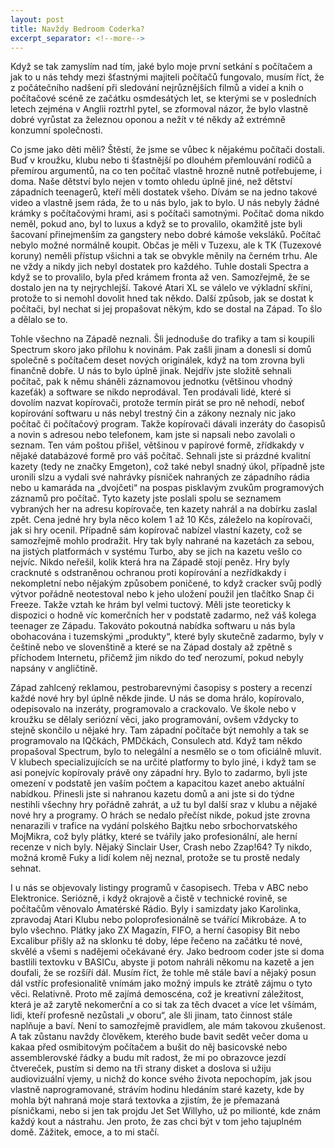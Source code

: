 ```yaml
---
layout: post
title: Navždy Bedroom Coderka?
excerpt_separator: <!--more-->
---
```


Když se tak zamyslím nad tím, jaké bylo moje první setkání s počítačem a jak to u nás tehdy mezi šťastnými majiteli počítačů fungovalo, musím říct, že z počátečního nadšení při sledování nejrůznějších filmů a videí a knih o počítačové scéně ze začátku osmdesátých let, se kterými se v posledních letech zejména v Anglii roztrhl pytel, se zformoval názor, že bylo vlastně dobré vyrůstat za železnou oponou a nežít v té někdy až extrémně konzumní společnosti.
<!--more-->

Co jsme jako děti měli? Štěstí, že jsme se vůbec k nějakému počítači dostali. Buď v kroužku, klubu nebo ti šťastnější po dlouhém přemlouvání rodičů a přemírou argumentů, na co ten počítač vlastně hrozně nutně potřebujeme, i doma. Naše dětství bylo nejen v tomto ohledu úplně jiné, než dětství západních teenagerů, kteří měli dostatek všeho. Dívám se na jedno takové video a vlastně jsem ráda, že to u nás bylo, jak to bylo. U nás nebyly žádné krámky s počítačovými hrami, asi s počítači samotnými. Počítač doma nikdo neměl, pokud ano, byl to luxus a když se to provalilo, okamžitě jste byli šacovaní přinejmenším za gangstery nebo dobré kámoše veksláků. Počítač nebylo možné normálně koupit. Občas je měli v Tuzexu, ale k TK (Tuzexové koruny) neměli přístup všichni a tak se obvykle měnily na černém trhu. Ale ne vždy a nikdy jich nebyl dostatek pro každého. Tuhle dostali Spectra a když se to provalilo, byla před krámem fronta až ven. Samozřejmě, že se dostalo jen na ty nejrychlejší. Takové Atari XL se válelo ve výkladní skříni, protože to si nemohl dovolit hned tak někdo. Další způsob, jak se dostat k počítači, byl nechat si jej propašovat někým, kdo se dostal na Západ. To šlo a dělalo se to.

Tohle všechno na Západě neznali. Šli jednoduše do trafiky a tam si koupili Spectrum skoro jako přílohu k novinám. Pak zašli jinam a donesli si domů společně s počítačem deset nových originálek, když na tom zrovna byli finančně dobře. U nás to bylo úplně jinak. Nejdřív jste složitě sehnali počítač, pak k němu sháněli záznamovou jednotku (většinou vhodný kazeťák) a software se nikdo neprodával. Ten prodávali lidé, které si dovolím nazvat kopírovači, protože termín pirát se pro ně nehodí, neboť kopírování softwaru u nás nebyl trestný čin a zákony neznaly nic jako počítač či počítačový program. Takže kopírovači dávali inzeráty do časopisů a novin s adresou nebo telefonem, kam jste si napsali nebo zavolali o seznam. Ten vám poštou přišel, většinou v papírové formě, zřídkakdy v nějaké databázové formě pro váš počítač. Sehnali jste si prázdné kvalitní kazety (tedy ne značky Emgeton), což také nebyl snadný úkol, případně jste uronili slzu a vydali své nahrávky písniček nahraných ze západního rádia nebo u kamaráda na „dvojčeti“ na pospas pisklavým zvukům programových záznamů pro počítač. Tyto kazety jste poslali spolu se seznamem vybraných her na adresu kopírovače, ten kazety nahrál a na dobírku zaslal zpět. Cena jedné hry byla něco kolem 1 až 10 Kčs, záleželo na kopírovači, jak si hry ocenil. Případně sám kopírovač nabízel vlastní kazety, což se samozřejmě mohlo prodražit. Hry tak byly nahrané na kazetách za sebou, na jistých platformách v systému Turbo, aby se jich na kazetu vešlo co nejvíc. Nikdo neřešil, kolik která hra na Západě stojí peněz. Hry byly cracknuté s odstraněnou ochranou proti kopírování a nezřídkakdy i nekompletní nebo nějakým způsobem poničené, to když cracker svůj podlý výtvor pořádně neotestoval nebo k jeho uložení použil jen tlačítko Snap či Freeze. Takže vztah ke hrám byl velmi tuctový. Měli jste teoreticky k dispozici o hodně víc komerčních her v podstatě zadarmo, než váš kolega teenager ze Západu. Takováto pokoutná nabídka softwaru u nás byla obohacována i tuzemskými „produkty“, které byly skutečně zadarmo, byly v češtině nebo ve slovenštině a které se na Západ dostaly až zpětně s příchodem Internetu, přičemž jim nikdo do teď nerozumí, pokud nebyly napsány v angličtině.

Západ zahlcený reklamou, pestrobarevnými časopisy s postery a recenzí každé nové hry byl úplně někde jinde. U nás se doma hrálo, kopírovalo, odepisovalo na inzeráty, programovalo a crackovalo. Ve škole nebo v kroužku se dělaly seriózní věci, jako programování, ovšem vždycky to stejně skončilo u nějaké hry. Tam západní počítače být nemohly a tak se programovalo na IQčkách, PMDčkách, Consulech atd. Když tam někdo propašoval Spectrum, bylo to nelegální a nesmělo se o tom oficiálně mluvit. V klubech specializujících se na určité platformy to bylo jiné, i když tam se asi ponejvíc kopírovaly právě ony západní hry. Bylo to zadarmo, byli jste omezení v podstatě jen vaším počtem a kapacitou kazet anebo aktuální nabídkou. Přinesli jste si nahranou kazetu domů a ani jste si do týdne nestihli všechny hry pořádně zahrát, a už tu byl další sraz v klubu a nějaké nové hry a programy. O hrách se nedalo přečíst nikde, pokud jste zrovna nenarazili v trafice na vydání polského Bajtku nebo srbochorvatského MojMikra, což byly plátky, které se tvářily jako profesionální, ale herní recenze v nich byly. Nějaký Sinclair User, Crash nebo Zzap!64? Ty nikdo, možná kromě Fuky a lidí kolem něj neznal, protože se tu prostě nedaly sehnat.

I u nás se objevovaly listingy programů v časopisech. Třeba v ABC nebo Elektronice. Seriózně, i když okrajově a čistě v technické rovině, se počítačům věnovalo Amatérské Rádio. Byly i samizdaty jako Karolinka, zpravodaj Atari Klubu nebo poloprofesionálně se tvářící Mikrobáze. A to bylo všechno. Plátky jako ZX Magazín, FIFO, a herní časopisy Bit nebo Excalibur přišly až na sklonku té doby, lépe řečeno na začátku té nové, skvělé a všemi s nadějemi očekávané éry. Jako bedroom coder jste si doma bastlili textovku v BASICu, abyste ji potom nahráli někomu na kazetě a jen doufali, že se rozšíří dál. Musím říct, že tohle mě stále baví a nějaký posun dál vstříc profesionalitě vnímám jako možný impuls ke ztrátě zájmu o tyto věci. Relativně. Proto mě zajímá demoscéna, což je kreativní záležitost, která je až zarytě nekomerční a co si tak za těch dvacet a více let všímám, lidi, kteří profesně nezůstali „v oboru“, ale šli jinam, tato činnost stále naplňuje a baví. Není to samozřejmě pravidlem, ale mám takovou zkušenost. A tak zůstanu navždy člověkem, kterého bude bavit sedět večer doma u kakaa před osmibitovým počítačem a bušit do něj basicovské nebo assemblerovské řádky a budu mít radost, že mi po obrazovce jezdí čtvereček, pustím si demo na tři strany disket a doslova si užiju audiovizuální vjemy, u nichž do konce svého života nepochopím, jak jsou vlastně naprogramované, strávím hodinu hledáním staré kazety, kde by mohla být nahraná moje stará textovka a zjistím, že je přemazaná písničkami, nebo si jen tak projdu Jet Set Willyho, už po milionté, kde znám každý kout a nástrahu. Jen proto, že zas chci být v tom jeho tajuplném domě. Zážitek, emoce, a to mi stačí.